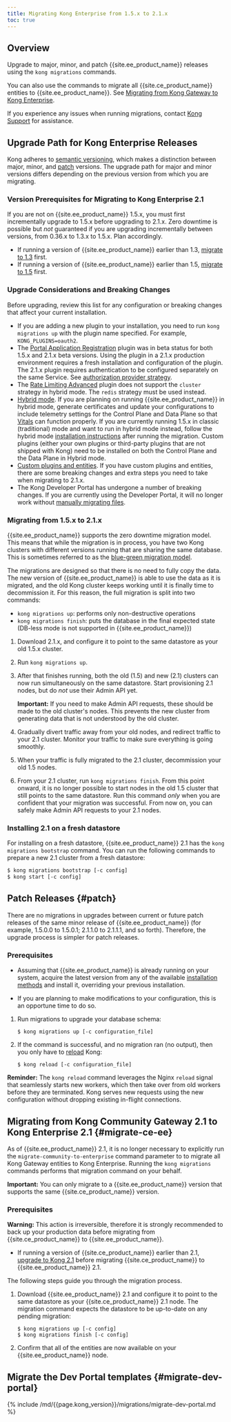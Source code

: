```yaml
---
title: Migrating Kong Enterprise from 1.5.x to 2.1.x
toc: true
---
```


## Overview

Upgrade to major, minor, and patch {{site.ee_product_name}} releases using the
`kong migrations` commands.

You can also use the commands to migrate all {{site.ce_product_name}} entities
to {{site.ee_product_name}}. See [Migrating from Kong Gateway to Kong Enterprise](#migrate-ce-ee).

If you experience any issues when running migrations, contact
[Kong Support](https://support.konghq.com/support/s/) for assistance.

## Upgrade Path for Kong Enterprise Releases

Kong adheres to [semantic versioning](https://semver.org/), which makes a
distinction between major, minor, and [patch](#patch) versions. The upgrade path
for major and minor versions differs depending on the previous version from which
you are migrating.

### Version Prerequisites for Migrating to Kong Enterprise 2.1

If you are not on {{site.ee_product_name}} 1.5.x, you must first incrementally
upgrade to 1.5.x before upgrading to 2.1.x. Zero downtime is possible but _not_
guaranteed if you are upgrading incrementally between versions, from 0.36.x to 1.3.x to 1.5.x.
Plan accordingly.

* If running a version of {{site.ee_product_name}} earlier than 1.3,
  [migrate to 1.3](/enterprise/1.3-x/deployment/migrations/) first.
* If running a version of {{site.ee_product_name}} earlier than 1.5,
  [migrate to 1.5](/enterprise/1.5.x/deployment/migrations/) first.


### Upgrade Considerations and Breaking Changes

Before upgrading, review this list for any configuration or breaking changes that
affect your current installation.

* If you are adding a new plugin to your installation, you need to run
  `kong migrations up` with the plugin name specified. For example,
  `KONG_PLUGINS=oauth2`.
* The [Portal Application Registration](/hub/kong-inc/application-registration) plugin
  was in beta status for both 1.5.x and 2.1.x beta versions. Using the plugin in
  a 2.1.x production environment requires a fresh installation and configuration
  of the plugin. The 2.1.x plugin requires authentication to be configured separately
  on the same Service. See
  [authorization provider strategy](/enterprise/{{page.kong_version}}/developer-portal/administration/application-registration/).
* The [Rate Limiting Advanced](/hub/rate-limiting-advanced) plugin does not 
  support the `cluster` strategy in hybrid mode. The `redis` strategy must be used instead.
* [Hybrid mode](/enterprise/{{page.kong_version}}/deployment/hybrid-mode/). If you
  are planning on running {{site.ee_product_name}} in hybrid mode, generate
  certificates and update your configurations to include telemetry
  settings for the Control Plane and Data Plane so that
  [Vitals](/enterprise/{{page.kong_version}}/vitals/overview/)
  can function properly. If you are currently running 1.5.x in classic (traditional)
  mode and want to run in hybrid mode instead, follow the hybrid mode
  [installation instructions](/enterprise/{{page.kong_version}}/deployment/hybrid-mode-setup/)
  after running the migration. Custom plugins
  (either your own plugins or third-party plugins that are not shipped with Kong)
  need to be installed on both the Control Plane and the Data Plane in Hybrid mode.
* [Custom plugins and entities](/enterprise/{{page.kong_version}}/deployment/upgrades/custom-changes).
  If you have custom plugins and entities, there are some breaking changes and
  extra steps you need to take when migrating to 2.1.x.
* The Kong Developer Portal has undergone a number of breaking changes. If you
  are currently using the Developer Portal, it will no longer work without
  [manually migrating files](#migrate-dev-portal).

### Migrating from 1.5.x to 2.1.x

{{site.ee_product_name}} supports the zero downtime migration model. This means
that while the migration is in process, you have two Kong clusters with different
versions running that are sharing the same database. This is sometimes referred
to as the
[blue-green migration model](https://en.wikipedia.org/wiki/Blue-green_deployment).

The migrations are designed so that there is no need to fully copy
the data. The new version of {{site.ee_product_name}} is able to use the data as it 
is migrated, and the old
Kong cluster keeps working until it is finally time to decommission it. For this
reason, the full migration is split into two commands:

- `kong migrations up`: performs only non-destructive operations
- `kong migrations finish`: puts the database in the final expected state (DB-less
  mode is not supported in {{site.ee_product_name}})

1. Download 2.1.x, and configure it to point to the same datastore as your old
   1.5.x cluster.
2. Run `kong migrations up`.
3. After that finishes running, both the old (1.5) and new (2.1) clusters can
   now run simultaneously on the same datastore. Start provisioning 2.1 nodes,
   but do _not_ use their Admin API yet.

   **Important:** If you need to make Admin API requests,
   these should be made to the old cluster's nodes. This prevents
   the new cluster from generating data that is not understood by the old
   cluster.

4. Gradually divert traffic away from your old nodes, and redirect traffic to
   your 2.1 cluster. Monitor your traffic to make sure everything
   is going smoothly.
5. When your traffic is fully migrated to the 2.1 cluster, decommission your
   old 1.5 nodes.
6. From your 2.1 cluster, run `kong migrations finish`. From this point onward,
   it is no longer possible to start nodes in the old 1.5 cluster that still points
   to the same datastore. Run this command _only_ when you are confident that
   your migration was successful. From now on, you can safely make Admin API
   requests to your 2.1 nodes.

### Installing 2.1 on a fresh datastore

For installing on a fresh datastore, {{site.ee_product_name}} 2.1 has the
`kong migrations bootstrap` command. You can run the following commands to
prepare a new 2.1 cluster from a fresh datastore:

```bash
$ kong migrations bootstrap [-c config]
$ kong start [-c config]
```

## Patch Releases {#patch}

There are no migrations in upgrades between current or
future patch releases of the same minor release of {{site.ee_product_name}}
(for example, 1.5.0.0 to 1.5.0.1; 2.1.1.0 to 2.1.1.1, and so forth). Therefore,
the upgrade process is simpler for patch releases.

### Prerequisites

- Assuming that {{site.ee_product_name}} is already running on your system,
  acquire the latest version from any of the available
  [installation methods](https://docs.konghq.com/enterprise/{{page.kong_version}}/deployment/installation/overview/)
  and install it, overriding your previous installation.

- If you are planning to make modifications to your configuration, this is an
  opportune time to do so.

1. Run migrations to upgrade your database schema:

   ```shell
   $ kong migrations up [-c configuration_file]
   ```

2. If the command is successful, and no migration ran (no output),
   then you only have to
   [reload](https://docs.konghq.com/2.1.x/cli/#kong-reload) Kong:

   ```shell
   $ kong reload [-c configuration_file]
   ```

**Reminder:** The `kong reload` command leverages the Nginx `reload` signal that
seamlessly starts new workers, which then take over from old workers before they
are terminated. Kong serves new requests using the new
configuration without dropping existing in-flight connections.

## Migrating from Kong Community Gateway 2.1 to Kong Enterprise 2.1 {#migrate-ce-ee}

As of {{site.ee_product_name}} 2.1, it is no longer necessary to explicitly
run the `migrate-community-to-enterprise` command parameter to to migrate all
Kong Gateway entities to Kong Enterprise. Running the `kong migrations` commands
performs that migration command on your behalf.

**Important:** You can only migrate to a {{site.ee_product_name}} version that
supports the same {{site.ce_product_name}} version.

### Prerequisites

<div class="alert alert-red">
     <strong>Warning:</strong> This action is irreversible, therefore it is strongly
     recommended to back up your production data before migrating from
     {{site.ce_product_name}} to {{site.ee_product_name}}.
</div>

* If running a version of {{site.ce_product_name}} earlier than 2.1,
  [upgrade to Kong 2.1](/2.1.x/upgrading/) before migrating
  {{site.ce_product_name}} to {{site.ee_product_name}} 2.1.

The following steps guide you through the migration process.

1. Download {{site.ee_product_name}} 2.1 and configure it to point to the
   same datastore as your {{site.ce_product_name}} 2.1 node. The migration
   command expects the datastore to be up-to-date on any pending migration:

   ```shell
   $ kong migrations up [-c config]
   $ kong migrations finish [-c config]
   ```
2. Confirm that all of the entities are now available on your
   {{site.ee_product_name}} node.

## Migrate the Dev Portal templates {#migrate-dev-portal}

{% include /md/{{page.kong_version}}/migrations/migrate-dev-portal.md %}
